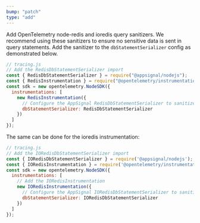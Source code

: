 ```yaml
---
bump: "patch"
type: "add"
---
```


Add OpenTelemetry node-redis and ioredis query sanitizers. We recommend using these sanitizers to ensure no sensitive data is sent in query statements. Add the sanitizer to the `dbStatementSerializer` config as demonstrated below.

```js
// tracing.js
// Add the RedisDbStatementSerializer import
const { RedisDbStatementSerializer } = require("@appsignal/nodejs");
const { RedisInstrumentation } = require("@opentelemetry/instrumentation-redis");
const sdk = new opentelemetry.NodeSDK({
  instrumentations: [
    new RedisInstrumentation({
      // Configure the AppSignal RedisDbStatementSerializer to sanitize queries
      dbStatementSerializer: RedisDbStatementSerializer
    })
  ]
});
```

The same can be done for the ioredis instrumentation:

```js
// tracing.js
// Add the IORedisDbStatementSerializer import
const { IORedisDbStatementSerializer } = require('@appsignal/nodejs');
const { IORedisInstrumentation } = require('@opentelemetry/instrumentation-ioredis');
const sdk = new opentelemetry.NodeSDK({
  instrumentations: [
    // Add the IORedisInstrumentation
    new IORedisInstrumentation({
      // Configure the AppSignal IORedisDbStatementSerializer to sanitize queries
      dbStatementSerializer: IORedisDbStatementSerializer
    })
  ]
});
```
